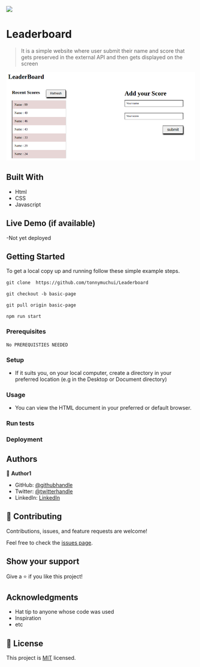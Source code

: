 ![](https://img.shields.io/badge/Microverse-blueviolet)

# Leaderboard

> It is a simple website where user submit their name and score that gets preserved in the external API and then gets displayed on the screen

![](images/leader.png)

## Built With

- Html
- CSS
- Javascript

## Live Demo (if available)

-Not yet deployed


## Getting Started

To get a local copy up and running follow these simple example steps.
```
git clone  https://github.com/tonnymuchui/Leaderboard
```
```
git checkout -b basic-page
```
```
git pull origin basic-page
```

```
npm run start
```

### Prerequisites

```
No PREREQUISTIES NEEDED
```

### Setup
- If it suits you, on your local computer, create a directory in your preferred location (e.g in the Desktop or Document directory)

### Usage
- You can view the HTML document in your preferred or default browser.
### Run tests

### Deployment



## Authors

👤 **Author1**

- GitHub: [@githubhandle](https://github.com/tonnymuchui)
- Twitter: [@twitterhandle](https://twitter.com/tonnymuchui2)
- LinkedIn: [LinkedIn](https://www.linkedin.com/in/tonny-muchui-murungi-9b549a174/)

## 🤝 Contributing

Contributions, issues, and feature requests are welcome!

Feel free to check the [issues page](../../issues/).

## Show your support

Give a ⭐️ if you like this project!

## Acknowledgments

- Hat tip to anyone whose code was used
- Inspiration
- etc

## 📝 License

This project is [MIT](./MIT.md) licensed.
